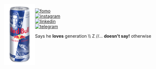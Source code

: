 <!-- <div align="center"> -->
  <!-- <a href="https://gzmland.ru/" target="_blank"><img src="https://media.giphy.com/media/YlmI36YAWe7KScC7hK/source.gif" width="280" height="auto" /></a> -->
  <!-- <a href="https://gzmland.ru/" target="_blank"><img src="https://media.giphy.com/media/YlmI36YAWe7KScC7hK/source.gif" width="280" height="auto" /></a> -->
  <!-- <a href="https://gzmland.ru/" target="_blank"><img src="img/source-8.gif" width="700" height="auto" /></a> -->
<!-- </div> -->

<!-- <img align="left" src="img/source-10.png " width="180" height="auto"> -->
<img align="left" src="img/source-15.gif" width="100" height="auto">

<!-- [![fomo](https://img.shields.io/badge/fomo-0xR83429154B6E4B90-313131?style=flat-square&labelColor=313131&color=313131)](https://en.wikipedia.org/wiki/Fear_of_missing_out)   -->
[![fomo](https://img.shields.io/badge/fomo-0xR83441-223971?style=flat-square&labelColor=223971&color=223971)](https://en.wikipedia.org/wiki/Fear_of_missing_out)  
[![instagram](https://img.shields.io/badge/-@adkasyv-223971?style=flat-square&labelColor=223971&logo=instagram&logoColor=white&color=223971)](https://instagram.com/adkasyv)  
[![linkedin](https://img.shields.io/badge/-@adkasyv-223971?style=flat-square&labelColor=223971&logo=VK&logoColor=white&color=223971)](https://vk.com/adkasyv)  
[![telegram](https://img.shields.io/badge/-@adkasyv-223971?style=flat-square&labelColor=223971&logo=Telegram&logoColor=#000000&color=223971)](https://t.me/adkasyv)

Says he **loves** generation \\\ Z //... **doesn't say!** otherwise

<!--
**adkasyv/adkasyv** is a ✨ _special_ ✨ repository because its `README.md` (this file) appears on your GitHub profile.

Here are some ideas to get you started:

- 🔭 I’m currently working on ...
- 🌱 I’m currently learning ...
- 👯 I’m looking to collaborate on ...
- 🤔 I’m looking for help with ...
- 💬 Ask me about ...
- 📫 How to reach me: ...
- 😄 Pronouns: ...
- ⚡ Fun fact: ...
-->
